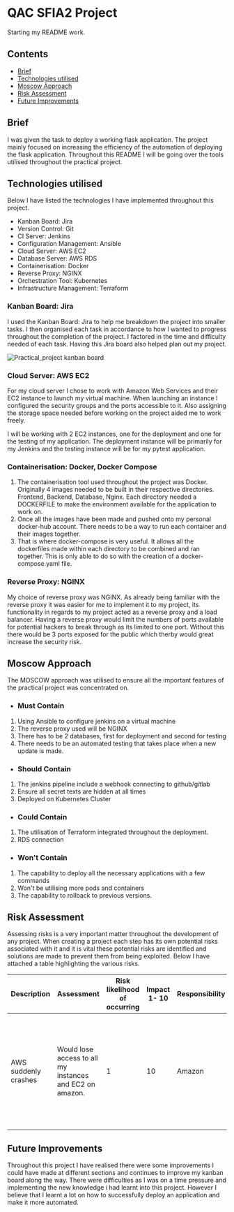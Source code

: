 # QAC SFIA2 Project

Starting my README work.

## Contents

- [Brief](#Brief)
- [Technologies utilised](#Technologies-utilised)
- [Moscow Approach](#Moscow-Approach)
- [Risk Assessment](#Risk-Assessment)
- [Future Improvements](#Future-Improvements)

## Brief

I was given the task to deploy a working flask application. The project mainly focused on increasing the efficiency of the automation of deploying the flask application. Throughout this README I will be going over the tools utilised throughout the practical project.


## Technologies utilised 
Below I have listed the technologies I have implemented throughout this project. 

 - Kanban Board: Jira
 - Version Control: Git
 - CI Server: Jenkins
 - Configuration Management: Ansible
 - Cloud Server: AWS EC2
 - Database Server: AWS RDS
 - Containerisation: Docker
 - Reverse Proxy: NGINX
 - Orchestration Tool: Kubernetes
 - Infrastructure Management: Terraform

### Kanban Board: Jira

I used the Kanban Board: Jira to help me breakdown the project into smaller tasks. I then organised each task in accordance to how I wanted to progress throughout the completion of the project. I factored in the time and difficulty needed of each task. Having this Jira board also helped plan out my project.

![Practical_project kanban board](https://user-images.githubusercontent.com/69244970/95830075-0a28c480-0d2f-11eb-9e26-a5469bf54a02.jpg)

### Cloud Server: AWS EC2

For my cloud server I chose to work with Amazon Web Services and their EC2 instance to launch my virtual machine. When launching an instance I configured the security groups and the ports accessible to it. Also assigning the storage space needed before working on the project aided me to work freely. 

I will be working with 2 EC2 instances, one for the deployment and one for the testing of my application. The deployment instance will be primarily for my Jenkins and the testing instance will be for my pytest application. 

### Containerisation: Docker, Docker Compose

1. The containerisation tool used throughout the project was Docker. Originally 4 images needed to be built in their respective directories. Frontend, Backend, Database, Nginx.
Each directory needed a DOCKERFILE to make the environment available for the application to work on.  
2. Once all the images have been made and pushed onto my personal docker-hub account. There needs to be a way to run each container and their images together.
3. That is where docker-compose is very useful. It allows all the dockerfiles made within each directory to be combined and ran together. This is only able to do so with the creation of a docker-compose.yaml file.

### Reverse Proxy: NGINX

My choice of reverse proxy was NGINX. As already being familiar with the reverse proxy it was easier for me to implement it to my project, its functionality in regards to my project acted as a reverse proxy and a load balancer. Having a reverse proxy would limit the numbers of ports available for potential hackers to break through as its limited to one port. Without this there would be 3 ports exposed for the public which therby would great increase the security risk.


## Moscow Approach

The MOSCOW approach was utilised to ensure all the important features of the practical project was concentrated on.

- ### Must Contain
1. Using Ansible to configure jenkins on a virtual machine
2. The reverse proxy used will be NGINX
3. There has to be 2 databases, first for deployment and second for testing
4. There needs to be an automated testing that takes place when a new update is made. 
- ### Should Contain
1. The jenkins pipeline include a webhook connecting to github/gitlab
2. Ensure all secret texts are hidden at all times
3. Deployed on Kubernetes Cluster
- ### Could Contain
1. The utilisation of Terraform integrated throughout the deployment. 
2. RDS connection
- ### Won't Contain
1. The capability to deploy all the necessary applications with a few commands
2. Won't be utilising more pods and containers 
3. The capability to rollback to previous versions.

## Risk Assessment

Assessing risks is a very important matter throughout the development
of any project. When creating a project each step has its own potential risks associated with it and it is vital these potential
risks are identified and solutions are made to prevent them from being exploited. Below I have attached a table highlighting the various risks.

|Description |Assessment |Risk likelihood of occurring |Impact 1- 10 |Responsibility|Proposed Mitigation |Risk likelihood of occurring |Impact 1- 10|
|--------------------------------------------------------|-----------------------------------------------------------------------------------------------------------------------------------------------------------------------------------------------------------------------------------------------------------------------------------------------------------------------------------------------------------------------------------------------|---|---|----------|-----------------------------------------------------------------------------------------------------------------------------------------------------------------------------------------------------------------------------------------------------------------------------------------------------------------------------------------------------------------------------------------------------|---|---|
|AWS suddenly crashes			                 |Would lose access to all my instances and EC2 on amazon.                                                                                                                                                                                                                                                                          |1  |10  |Amazon|Can use other instance and VM providers such as GCP to store backups in case an event like this occurs |1  |10  |

## Future Improvements

Throughout this project I have realised there were some improvements I could have made at different sections and continues to improve my kanban board along the way. There were difficulties as I was on a time pressure and implementing the new knowledge i had learnt into this project. However I believe that I learnt a lot on how to successfully deploy an application and make it more automated.

